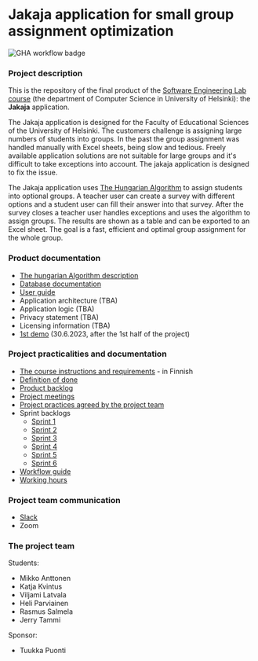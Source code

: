 # Jakaja application for small group assignment optimization
![GHA workflow badge](https://github.com/piryopt/pienryhmien-optimointi/workflows/CI/badge.svg)

### Project description

This is the repository of the final product of the [Software Engineering Lab course](https://studies.helsinki.fi/courses/cur/otm-96ddc0a9-a15b-4717-bfdc-23872092b730) (the department of Computer Science in University of Helsinki): the **Jakaja** application.

The Jakaja application is designed for the Faculty of Educational Sciences of the University of Helsinki. The customers challenge is assigning large numbers of students into groups. In the past the group assignment was handled manually with Excel sheets, being slow and tedious. Freely available application solutions are not suitable for large groups and it's difficult to take exceptions into account. The jakaja application is designed to fix the issue. 

The Jakaja application uses [The Hungarian Algorithm](https://en.wikipedia.org/wiki/Hungarian_algorithm) to assign students into optional groups. A teacher user can create a survey with different options and a student user can fill their answer into that survey. After the survey closes a teacher user handles exceptions and uses the algorithm to assign groups. The results are shown as a table and can be exported to an Excel sheet. The goal is a fast, efficient and optimal group assignment for the whole group. 


### Product documentation

- [The hungarian Algorithm description](https://github.com/piryopt/pienryhmien-optimointi/blob/main/documentation/hungarian.md)
- [Database documentation](https://github.com/piryopt/pienryhmien-optimointi/blob/main/documentation/database_docs/)
- [User guide](https://github.com/piryopt/pienryhmien-optimointi/blob/main/documentation/user_guide.md)
- Application architecture (TBA)
- Application logic (TBA)
- Privacy statement (TBA)
- Licensing information (TBA)
- [1st demo](https://youtu.be/z548R3cHm54) (30.6.2023, after the 1st half of the project)


### Project practicalities and documentation

- [The course instructions and requirements](https://github.com/HY-TKTL/TKT20007-Ohjelmistotuotantoprojekti) - in Finnish
- [Definition of done](https://github.com/piryopt/pienryhmien-optimointi/blob/main/documentation/Definition%20of%20done.md)
- [Product backlog](https://tasks.office.com/HelsinkiFI.onmicrosoft.com/en-GB/Home/Planner/#/plantaskboard?groupId=ba568d54-ac10-4284-8546-4bd5009e3f22&planId=PWuNfrTpM0uMVnV2NHTlY5YAEsh-)
- [Project meetings](https://github.com/piryopt/pienryhmien-optimointi/blob/main/documentation/project_meetings.md)
- [Project practices agreed by the project team](https://github.com/piryopt/pienryhmien-optimointi/blob/main/documentation/project_practices.md)
- Sprint backlogs
  - [Sprint 1](https://docs.google.com/spreadsheets/d/19JN28VdVESQVGfSUTVLsMB2tkSZfw3HZhc6R9kpa-ng/edit#gid=466729438)
  - [Sprint 2](https://docs.google.com/spreadsheets/d/19JN28VdVESQVGfSUTVLsMB2tkSZfw3HZhc6R9kpa-ng/edit#gid=59763564)
  - [Sprint 3](https://docs.google.com/spreadsheets/d/19JN28VdVESQVGfSUTVLsMB2tkSZfw3HZhc6R9kpa-ng/edit#gid=1576777136)
  - [Sprint 4](https://docs.google.com/spreadsheets/d/19JN28VdVESQVGfSUTVLsMB2tkSZfw3HZhc6R9kpa-ng/edit#gid=1803644692)
  - [Sprint 5](https://docs.google.com/spreadsheets/d/19JN28VdVESQVGfSUTVLsMB2tkSZfw3HZhc6R9kpa-ng/edit#gid=453913023)
  - [Sprint 6](https://docs.google.com/spreadsheets/d/19JN28VdVESQVGfSUTVLsMB2tkSZfw3HZhc6R9kpa-ng/edit#gid=530975876)
- [Workflow guide](https://github.com/piryopt/pienryhmien-optimointi/blob/main/documentation/workflow_guide.md)
- [Working hours](https://docs.google.com/spreadsheets/d/1rd8avaP7OGhgrX-mo4E5-mgfgCE71X50_aM8jR2hNEc/edit#gid=1189482618)


### Project team communication

- [Slack](https://ohtuprojekti-hq.slack.com)
- Zoom


### The project team

Students:
- Mikko Anttonen
- Katja Kvintus
- Viljami Latvala
- Heli Parviainen
- Rasmus Salmela
- Jerry Tammi

Sponsor:
- Tuukka Puonti
